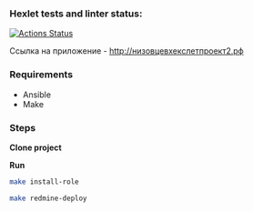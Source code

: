 ### Hexlet tests and linter status:
[![Actions Status](https://github.com/nizovtsevmain/devops-for-developers-project-76/actions/workflows/hexlet-check.yml/badge.svg)](https://github.com/nizovtsevmain/devops-for-developers-project-76/actions)

Ссылка на приложение - http://низовцевхекслетпроект2.рф

### Requirements

* Ansible
* Make

### Steps

**Clone project**

**Run**

```bash
make install-role

make redmine-deploy
```